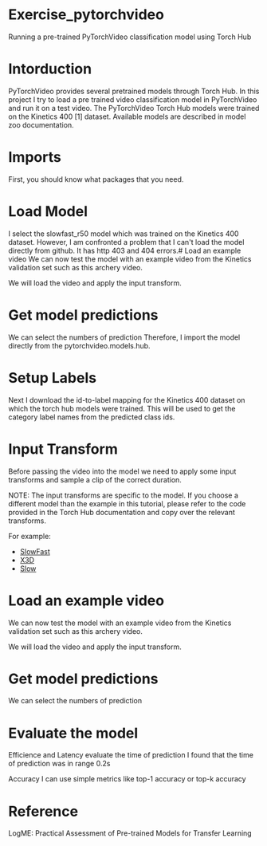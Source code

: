 # Exercise_pytorchvideo
Running a pre-trained PyTorchVideo classification model using Torch Hub

# Intorduction
PyTorchVideo provides several pretrained models through Torch Hub. In this project I try to load a pre trained video classification model in PyTorchVideo and run it on a test video. The PyTorchVideo Torch Hub models were trained on the Kinetics 400 [1] dataset. Available models are described in model zoo documentation.

# Imports
 First, you should know what packages that you need. 
 
 # Load Model
I select the slowfast_r50 model which was trained on the Kinetics 400 dataset. However, I am confronted a problem that I can't load the model directly from github.
It has http 403 and 404 errors.# Load an example video
We can now test the model with an example video from the Kinetics validation set such as this archery video.

We will load the video and apply the input transform.

# Get model predictions
We can select the numbers of prediction
Therefore, I import the model directly from the pytorchvideo.models.hub.

# Setup Labels
Next I download the id-to-label mapping for the Kinetics 400 dataset on which the torch hub models were trained. This will be used to get the category label names from the predicted class ids.

# Input Transform
Before passing the video into the model we need to apply some input transforms and sample a clip of the correct duration.

NOTE: The input transforms are specific to the model. If you choose a different model than the example in this tutorial, please refer to the code provided in the Torch Hub documentation and copy over the relevant transforms.

For example:
- [SlowFast](https://pytorch.org/hub/facebookresearch_pytorchvideo_slowfast/)
- [X3D](https://pytorch.org/hub/facebookresearch_pytorchvideo_x3d/)
- [Slow](https://pytorch.org/hub/facebookresearch_pytorchvideo_resnet/)

# Load an example video
We can now test the model with an example video from the Kinetics validation set such as this archery video.

We will load the video and apply the input transform.

# Get model predictions
We can select the numbers of prediction

# Evaluate the model
 Efficience and Latency
 evaluate the time of prediction
 I found that the time of prediction was in range 0.2s 
 
Accuracy
I can use simple metrics like top-1 accuracy
or top-k accuracy 

# Reference
LogME: Practical Assessment of Pre-trained Models for Transfer Learning

